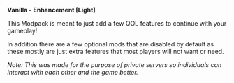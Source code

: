 **Vanilla - Enhancement [Light]**


This Modpack is meant to just add a few QOL features to continue with your gameplay!


In addition there are a few optional mods that are disabled by default as these mostly are just extra features that most players will not want or need.



*Note: This was made for the purpose of private servers so individuals can interact with each other and the game better.*
